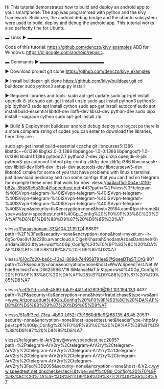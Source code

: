 Hi
This tutorial demonstrates how to build and deploy an android app to your smartphone. The app was programmed with python and the kivy framework. Buildozer, the android debug bridge and the ubuntu subsystem were used to build, deploy and debug the android app. This tutorial works also perfectly fine for Ubuntu.


▬ Links ► ▬▬▬▬▬▬▬▬▬▬▬▬▬▬▬

Code of this tutorial:
https://github.com/denczo/kivy_examples
ADB for Windows:
https://dl.google.com/android/reposit...

▬ Commands ► ▬▬▬▬▬▬▬▬▬▬▬▬▬▬▬

►  Download project
git clone https://github.com/denczo/kivy_examples

► Install buildozer:
git clone https://github.com/kivy/buildozer.git
cd buildozer
sudo python3 setup.py install

► Required libraries and tools:
sudo apt-get update
sudo apt-get install openjdk-8-jdk
sudo apt-get install unzip
sudo apt install python3 python3-pip ipython3
sudo apt install cython
sudo apt-get install autoconf
sudo apt install build-essential libltdl-dev libffi-dev libssl-dev python-dev
sudo pip3 install --upgrade cython
sudo apt-get install zip

► Build & Deployment
buildozer android debug deploy run logcat
ps there is a more complete string of codes you can enter to download the libraries, here they are :

sudo apt-get install build-essential ccache git libncurses5:1386 libstdc++6:1386 libgtk2.0-0:1386 libpangox-1.0-0:1386 libpangoxft-1.0-0:1386 libidn11:1386 python2.7 python2.7-dev zip unzip openjdk-8-jdk python3-pip autoconf libtool pkg-config zlib1g-dev zlib1g:i386 libncurses5-dev libltdl-dev libffi-dev libssl- dev autotools-dev libncursesw5-dev libtinfo5 cmake
for some of you that have problems with linux's terminal.
just download neckoray and run some configs that you can find on telegram
for example these ones that work for now:
vless://aa4acf5d-0b4e-4110-b62a-35b89e5a39e4@speedtest.net:443?path=%2Fvless%3Ftelegram-%40ISVvpn-telegram-%40ISVvpn-telegram-%40ISVvpn-telegram-%40ISVvpn-telegram-%40ISVvpn-telegram-%40ISVvpn-telegram-%40ISVvpn-telegram-%40ISVvpn-telegram-%40ISVvpn-telegram-%40ISVvpn&security=tls&encryption=none&host=29164.com&fp=chrome&type=ws&sni=speedtest.net#%40Gp_Config%20%F0%9F%93%8C%20%DA%AF%D8%B1%D9%88%D9%87%20%D9%85%D8%A7

vless://Parsashonam-33@104.21.19.124:8880?path=%2F%3Fed&security=none&encryption=none&host=myket.xn--ir-6g5cr0ao9vf3s229b.arvancloud.ir.DigehKhastehShodamAzbasDamanehKharidam.BlOG.&type=ws#%40Gp_Config%20%F0%9F%93%8C%20%DA%AF%D8%B1%D9%88%D9%87%20%D9%85%D8%A7

vless://610d7d20-ba6c-43a3-889d-7e4958791ee9@SpeeDTeST.OrG:80?path=%2F&security=none&encryption=none&host=WwW.SpeedTest.Net.WhiteBer.InsisTom.D6625996.V19.SiMansaNaT.Ir.&type=ws#%40Gp_Config%20%F0%9F%93%8C%20%DA%AF%D8%B1%D9%88%D9%87%20%D9%85%D8%A7

vless://cefffd1d-cc58-4560-b4d1-44f1af528f30@151.101.194.133:443?path=%2F&security=tls&encryption=none&host=fraud.chase&type=ws&sni=www.Arizona.edu#%40Gp_Config%20%F0%9F%93%8C%20%DA%AF%D8%B1%D9%88%D9%87%20%D9%85%D8%A7

vless://51a8f3ed-73ca-4b90-b152-73e1660df8c9@88.135.46.45:2053?security=none&encryption=none&host=speedtest.net&headerType=http&type=tcp#%40Gp_Config%20%F0%9F%93%8C%20%DA%AF%D8%B1%D9%88%D9%87%20%D9%85%D8%A7

vless://telegram-id-ArV2ray@www.speedtest.net:2095?path=%2Ftelegram-ArV2ry%2Ctelegram-ArV2ry%2Ctelegram-ArV2ry%2Ctelegram-ArV2ry%2Ctelegram-ArV2ry%2Ctelegram-ArV2ry%2Ctelegram-ArV2ry%2Ctelegram-ArV2ry%2Ctelegram-ArV2ry%2Ctelegram-ArV2ry%2Ctelegram-ArV2ry%3Fed%3D2095&security=none&encryption=none&host=6.V2.c.www.speedtest.net.dnschecker.tecH.&type=ws#%40Gp_Config%20%F0%9F%93%8C%20%DA%AF%D8%B1%D9%88%D9%87%20%D9%85%D8%A7
